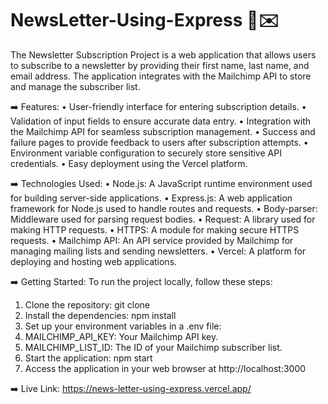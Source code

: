 # NewsLetter-Using-Express 💌✉️

The Newsletter Subscription Project is a web application that allows users to subscribe to a newsletter by providing their first name, last name, and email address. The application integrates with the Mailchimp API to store and manage the subscriber list.

➡️ Features:
• User-friendly interface for entering subscription details.
• Validation of input fields to ensure accurate data entry.
• Integration with the Mailchimp API for seamless subscription management.
• Success and failure pages to provide feedback to users after subscription attempts.
• Environment variable configuration to securely store sensitive API credentials.
• Easy deployment using the Vercel platform.

➡️ Technologies Used:
• Node.js: A JavaScript runtime environment used for building server-side applications.
• Express.js: A web application framework for Node.js used to handle routes and requests.
• Body-parser: Middleware used for parsing request bodies.
• Request: A library used for making HTTP requests.
• HTTPS: A module for making secure HTTPS requests.
• Mailchimp API: An API service provided by Mailchimp for managing mailing lists and sending newsletters.
• Vercel: A platform for deploying and hosting web applications.

➡️ Getting Started:
To run the project locally, follow these steps:
1. Clone the repository: git clone <repository-url>
2. Install the dependencies: npm install
3. Set up your environment variables in a .env file:
4. MAILCHIMP_API_KEY: Your Mailchimp API key.
5. MAILCHIMP_LIST_ID: The ID of your Mailchimp subscriber list.
6. Start the application: npm start
7. Access the application in your web browser at http://localhost:3000
  
➡️ Live Link: https://news-letter-using-express.vercel.app/
  
